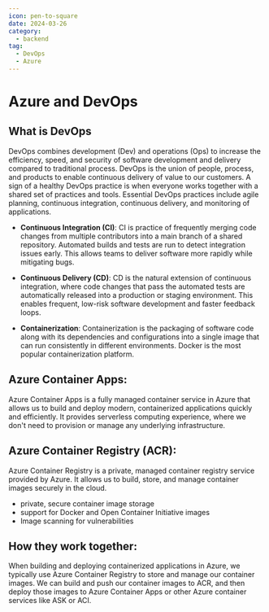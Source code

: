 ```yaml
---
icon: pen-to-square
date: 2024-03-26
category:
  - backend
tag:
  - DevOps
  - Azure
---
```


# Azure and DevOps

## What is DevOps

DevOps combines development (Dev) and operations (Ops) to increase the efficiency, speed, and security of software development and delivery compared to traditional process. DevOps is the union of people, process, and products to enable continuous delivery of value to our customers. A sign of a healthy DevOps practice is when everyone works together with a shared set of practices and tools. Essential DevOps practices include agile planning, continuous integration, continuous delivery, and monitoring of applications.

- **Continuous Integration (CI)**: CI is practice of frequently merging code changes from multiple contributors into a main branch of a shared repository. Automated builds and tests are run to detect integration issues early. This allows teams to deliver software more rapidly while mitigating bugs.

- **Continuous Delivery (CD)**: CD is the natural extension of continuous integration, where code changes that pass the automated tests are automatically released into a production or staging environment. This enables frequent, low-risk software development and faster feedback loops.

- **Containerization**: Containerization is the packaging of software code along with its dependencies and configurations into a single image that can run consistently in different environments. Docker is the most popular containerization platform.

## Azure Container Apps:

Azure Container Apps is a fully managed container service in Azure that allows us to build and deploy modern, containerized applications quickly and efficiently. It provides serverless computing experience, where we don't need to provision or manage any underlying infrastructure.

## Azure Container Registry (ACR):

Azure Container Registry is a private, managed container registry service provided by Azure. It allows us to build, store, and manage container images securely in the cloud.

- private, secure container image storage
- support for Docker and Open Container Initiative images
- Image scanning for vulnerabilities

## How they work together:

When building and deploying containerized applications in Azure, we typically use Azure Container Registry to store and manage our container images. We can build and push our container images to ACR, and then deploy those images to Azure Container Apps or other Azure container services like ASK or ACI.

